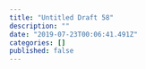 ```yaml
---
title: "Untitled Draft 58"
description: ""
date: "2019-07-23T00:06:41.491Z"
categories: []
published: false
---
```



